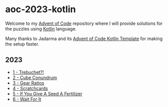 # aoc-2023-kotlin

Welcome to my [Advent of Code][aoc] repository where I will provide solutions for the puzzles using [Kotlin][kotlin] language.

Many thanks to Jadarma and its [Advent of Code Kotlin Template][template] for making the setup faster.

## 2023
- [1 - Trebuchet?!](https://github.com/piurizza/advent-of-code-kotlin/blob/main/solutions/aockt/y2023/Y2023D01.kt)
- [2 - Cube Conundrum](https://github.com/piurizza/advent-of-code-kotlin/blob/main/solutions/aockt/y2023/Y2023D02.kt)
- [3 - Gear Ratios](https://github.com/piurizza/advent-of-code-kotlin/blob/main/solutions/aockt/y2023/Y2023D03.kt)
- [4 - Scratchcards](https://github.com/piurizza/advent-of-code-kotlin/blob/main/solutions/aockt/y2023/Y2023D04.kt)
- [5 - If You Give A Seed A Fertilizer](https://github.com/piurizza/advent-of-code-kotlin/blob/main/solutions/aockt/y2023/Y2023D05.kt)
- [6 - Wait For It](https://github.com/piurizza/advent-of-code-kotlin/blob/main/solutions/aockt/y2023/Y2023D06.kt)

[aoc]: https://adventofcode.com
[github]: https://github.com/piurizza
[kotlin]: https://kotlinlang.org
[template]: https://github.com/Jadarma/advent-of-code-kotlin-template